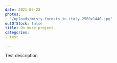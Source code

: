 ```yaml
---
date: 2021-05-23
photos:
- "/uploads/misty-forests-in-italy-2560x1440.jpg"
outOfStock: false
title: On more project
categories:
- test

---
```

Test description